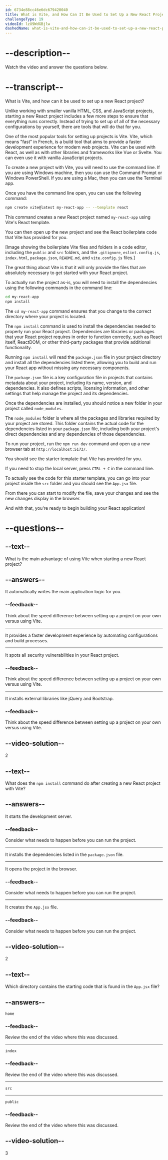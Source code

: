 ```yaml
---
id: 6734e88cc46e6dc679420040
title: What is Vite, and How Can It Be Used to Set Up a New React Project?
challengeType: 19
videoId: lzU9WdGBjlw
dashedName: what-is-vite-and-how-can-it-be-used-to-set-up-a-new-react-project
---
```


# --description--

Watch the video and answer the questions below.

# --transcript--

What is Vite, and how can it be used to set up a new React project?

Unlike working with smaller vanilla HTML, CSS, and JavaScript projects, starting a new React project includes a few more steps to ensure that everything runs correctly. Instead of trying to set up of all of the necessary configurations by yourself, there are tools that will do that for you. 

One of the most popular tools for setting up projects is Vite. Vite, which means "fast" in French, is a build tool that aims to provide a faster development experience for modern web projects. Vite can be used with React, as well as with other libraries and frameworks like Vue or Svelte. You can even use it with vanilla JavaScript projects.

To create a new project with Vite, you will need to use the command line. If you are using Windows machine, then you can use the Command Prompt or Windows PowerShell. If you are using a Mac, then you can use the Terminal app.

Once you have the command line open, you can use the following command:

```bash
npm create vite@latest my-react-app -- --template react
```

This command creates a new React project named `my-react-app` using Vite's React template.

You can then open up the new project and see the React boilerplate code that Vite has provided for you.

[Image showing the boilerplate Vite files and folders in a code editor, including the `public` and `src` folders, and the `.gitignore`, `eslint.config.js`, `index.html`, `package.json`, `README.md`, and `vite.config.js` files.]

The great thing about Vite is that it will only provide the files that are absolutely necessary to get started with your React project.

To actually run the project as-is, you will need to install the dependencies using the following commands in the command line:

```bash
cd my-react-app
npm install
```

The `cd my-react-app` command ensures that you change to the correct directory where your project is located.

The `npm install` command is used to install the dependencies needed to properly run your React project. Dependencies are libraries or packages that your React project requires in order to function correctly, such as React itself, ReactDOM, or other third-party packages that provide additional functionality.

Running `npm install` will read the `package.json` file in your project directory and install all the dependencies listed there, allowing you to build and run your React app without missing any necessary components.

The `package.json` file is a key configuration file in projects that contains metadata about your project, including its name, version, and dependencies. It also defines scripts, licensing information, and other settings that help manage the project and its dependencies.

Once the dependencies are installed, you should notice a new folder in your project called `node_modules`.

The `node_modules` folder is where all the packages and libraries required by your project are stored. This folder contains the actual code for the dependencies listed in your `package.json` file, including both your project's direct dependencies and any dependencies of those dependencies.

To run your project, run the `npm run dev` command and open up a new browser tab at `http://localhost:5173/`.

You should see the starter template that Vite has provided for you.

If you need to stop the local server, press `CTRL + C` in the command line.

To actually see the code for this starter template, you can go into your project inside the `src` folder and you should see the `App.jsx` file.

From there you can start to modify the file, save your changes and see the new changes display in the browser.

And with that, you're ready to begin building your React application!

# --questions--

## --text--

What is the main advantage of using Vite when starting a new React project?

## --answers--

It automatically writes the main application logic for you.

### --feedback--

Think about the speed difference between setting up a project on your own versus using Vite.

---

It provides a faster development experience by automating configurations and build processes.

---

It spots all security vulnerabilities in your React project.

### --feedback--

Think about the speed difference between setting up a project on your own versus using Vite.

---

It installs external libraries like jQuery and Bootstrap.

### --feedback--

Think about the speed difference between setting up a project on your own versus using Vite.

## --video-solution--

2

## --text--

What does the `npm install` command do after creating a new React project with Vite?

## --answers--

It starts the development server.

### --feedback--

Consider what needs to happen before you can run the project.

---

It installs the dependencies listed in the `package.json` file.

---

It opens the project in the browser.

### --feedback--

Consider what needs to happen before you can run the project.

---

It creates the `App.jsx` file.

### --feedback--

Consider what needs to happen before you can run the project.

## --video-solution--

2

## --text--

Which directory contains the starting code that is found in the `App.jsx` file?

## --answers--

`home`

### --feedback--

Review the end of the video where this was discussed.

---

`index`

### --feedback--

Review the end of the video where this was discussed.

---

`src`

---

`public`

### --feedback--

Review the end of the video where this was discussed.

## --video-solution--

3
